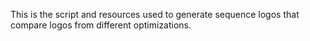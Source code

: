 This is the script and resources used to generate sequence logos that compare logos from different optimizations.

